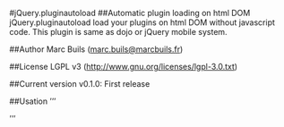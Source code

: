 #jQuery.pluginautoload
##Automatic plugin loading on html DOM
jQuery.pluginautoload load your plugins on html DOM without javascript code.
This plugin is same as dojo or jQuery mobile system.

##Author
Marc Buils (marc.buils@marcbuils.fr)

##License
LGPL v3 (http://www.gnu.org/licenses/lgpl-3.0.txt)

##Current version
v0.1.0: First release

##Usation
’’’
<div data-jquery-type="{YOUR_PLUGIN_NAME}" data-jquery-params="{PARAMS}"></div>
’’’  
